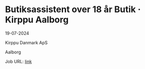 # Butiksassistent over 18 år Butik · Kirppu Aalborg
19-07-2024

Kirppu Danmark ApS

Aalborg

Job URL: [link](https://jobs.kirppu.dk/jobs/4754884-butiksassistent-over-18-ar)


